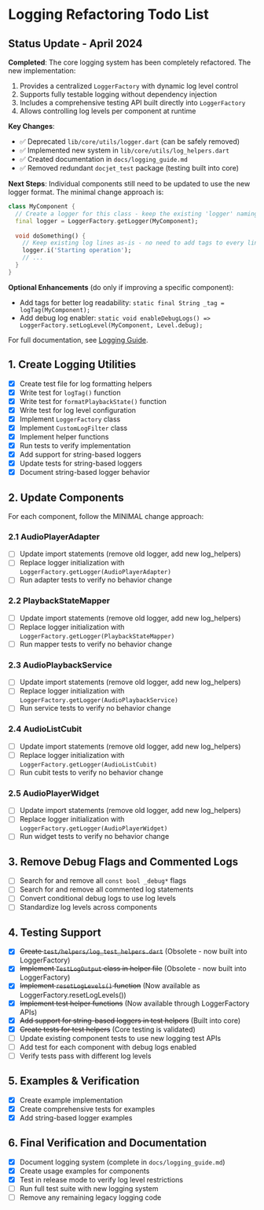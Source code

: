 # Logging Refactoring Todo List

## Status Update - April 2024

**Completed**: The core logging system has been completely refactored. The new implementation:

1. Provides a centralized `LoggerFactory` with dynamic log level control
2. Supports fully testable logging without dependency injection
3. Includes a comprehensive testing API built directly into `LoggerFactory`
4. Allows controlling log levels per component at runtime

**Key Changes**:
- ✅ Deprecated `lib/core/utils/logger.dart` (can be safely removed)
- ✅ Implemented new system in `lib/core/utils/log_helpers.dart`
- ✅ Created documentation in `docs/logging_guide.md`
- ✅ Removed redundant `docjet_test` package (testing built into core)

**Next Steps**: Individual components still need to be updated to use the new logger format. The minimal change approach is:

```dart
class MyComponent {
  // Create a logger for this class - keep the existing 'logger' naming
  final logger = LoggerFactory.getLogger(MyComponent);
  
  void doSomething() {
    // Keep existing log lines as-is - no need to add tags to every line
    logger.i('Starting operation');
    // ...
  }
}
```

**Optional Enhancements** (do only if improving a specific component):
- Add tags for better log readability: `static final String _tag = logTag(MyComponent);`
- Add debug log enabler: `static void enableDebugLogs() => LoggerFactory.setLogLevel(MyComponent, Level.debug);`

For full documentation, see [Logging Guide](../logging_guide.md).

## 1. Create Logging Utilities

- [x] Create test file for log formatting helpers
- [x] Write test for `logTag()` function
- [x] Write test for `formatPlaybackState()` function
- [x] Write test for log level configuration
- [x] Implement `LoggerFactory` class
- [x] Implement `CustomLogFilter` class
- [x] Implement helper functions
- [x] Run tests to verify implementation
- [x] Add support for string-based loggers
- [x] Update tests for string-based loggers
- [x] Document string-based logger behavior

## 2. Update Components

For each component, follow the MINIMAL change approach:

### 2.1 AudioPlayerAdapter

- [ ] Update import statements (remove old logger, add new log_helpers)
- [ ] Replace logger initialization with `LoggerFactory.getLogger(AudioPlayerAdapter)`
- [ ] Run adapter tests to verify no behavior change

### 2.2 PlaybackStateMapper

- [ ] Update import statements (remove old logger, add new log_helpers)
- [ ] Replace logger initialization with `LoggerFactory.getLogger(PlaybackStateMapper)`
- [ ] Run mapper tests to verify no behavior change

### 2.3 AudioPlaybackService

- [ ] Update import statements (remove old logger, add new log_helpers)
- [ ] Replace logger initialization with `LoggerFactory.getLogger(AudioPlaybackService)`
- [ ] Run service tests to verify no behavior change

### 2.4 AudioListCubit

- [ ] Update import statements (remove old logger, add new log_helpers)
- [ ] Replace logger initialization with `LoggerFactory.getLogger(AudioListCubit)`
- [ ] Run cubit tests to verify no behavior change

### 2.5 AudioPlayerWidget

- [ ] Update import statements (remove old logger, add new log_helpers)
- [ ] Replace logger initialization with `LoggerFactory.getLogger(AudioPlayerWidget)`
- [ ] Run widget tests to verify no behavior change

## 3. Remove Debug Flags and Commented Logs

- [ ] Search for and remove all `const bool _debug*` flags
- [ ] Search for and remove all commented log statements
- [ ] Convert conditional debug logs to use log levels
- [ ] Standardize log levels across components

## 4. Testing Support

- [x] ~~Create `test/helpers/log_test_helpers.dart`~~ (Obsolete - now built into LoggerFactory)
- [x] ~~Implement `TestLogOutput` class in helper file~~ (Obsolete - now built into LoggerFactory)
- [x] ~~Implement `resetLogLevels()` function~~ (Now available as LoggerFactory.resetLogLevels())
- [x] ~~Implement test helper functions~~ (Now available through LoggerFactory APIs)
- [x] ~~Add support for string-based loggers in test helpers~~ (Built into core)
- [x] ~~Create tests for test helpers~~ (Core testing is validated)
- [ ] Update existing component tests to use new logging test APIs
- [ ] Add test for each component with debug logs enabled
- [ ] Verify tests pass with different log levels

## 5. Examples & Verification

- [x] Create example implementation
- [x] Create comprehensive tests for examples
- [x] Add string-based logger examples

## 6. Final Verification and Documentation

- [x] Document logging system (complete in `docs/logging_guide.md`)
- [x] Create usage examples for components
- [x] Test in release mode to verify log level restrictions 
- [ ] Run full test suite with new logging system
- [ ] Remove any remaining legacy logging code 